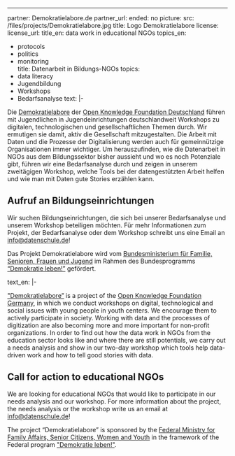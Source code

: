 ---
partner: Demokratielabore.de
partner_url: 
ended: no
picture:
  src: /files/projects/Demokratielabore.jpg
  title: Logo Demokratielabore
  license:
  license_url:
title_en: data work in educational NGOs
topics_en:
  - protocols
  - politics
  - monitoring  
title: Datenarbeit in Bildungs-NGOs
topics:
  - data literacy
  - Jugendbildung
  - Workshops
  - Bedarfsanalyse
text: |- 

   Die [Demokratielabore](https://demokratielabore.de) der [Open Knowledge Foundation Deutschland](https://okfn.de) führen mit Jugendlichen in Jugendeinrichtungen deutschlandweit Workshops zu digitalen, technologischen und gesellschaftlichen Themen durch. Wir ermutigen sie damit, aktiv die Gesellschaft mitzugestalten. 
   Die Arbeit mit Daten und die Prozesse der Digitalisierung werden auch für gemeinnützige Organisationen immer wichtiger. Um herauszufinden, wie die Datenarbeit in NGOs aus dem Bildungssektor bisher aussieht und wo es noch Potenziale gibt, führen wir eine Bedarfsanalyse durch und zeigen in unserem zweitägigen Workshop, welche Tools bei der datengestützten Arbeit helfen und wie man mit Daten gute Stories erzählen kann. 

   ## Aufruf an Bildungseinrichtungen

   Wir suchen Bildungseinrichtungen, die sich bei unserer Bedarfsanalyse und unserem Workshop beteiligen möchten. Für mehr Informationen zum Projekt, der Bedarfsanalyse oder dem Workshop schreibt uns eine Email an [info@datenschule.de](mailto:info@datenschule.de)! 

   Das Projekt Demokratielabore wird vom [Bundesministerium für Familie, Senioren, Frauen und Jugend](http://www.bmfsfj.de/) im Rahmen des Bundesprogramms [“Demokratie leben!”](http://www.demokratie-leben.de/) gefördert.

text_en: |-

   ["Demokratielabore”](https://demokratielabore.de) is a project of the [Open Knowledge Foundation Germany](https://okfn.de), in which we conduct workshops on digital, technological and social issues with young people in youth centers. We encourage them to actively participate in society.
   Working with data and the processes of digitization are also becoming more and more important for non-profit organizations. In order to find out how the data work in NGOs from the education sector looks like and where there are still potentials, we carry out a needs analysis and show in our two-day workshop which tools help data-driven work and how to tell good stories with data.

  ## Call for action to educational NGOs

  We are looking for educational NGOs that would like to participate in our needs analysis and our workshop. For more information about the project, the needs analysis or the workshop write us an email at [info@datenschule.de](mailto:info@datenschule.de)!

  The project “Demokratielabore” is sponsored by the [Federal Ministry for Family Affairs, Senior Citizens, Women and Youth](http://www.bmfsfj.de) in the framework of the Federal program ["Demokratie leben!"](http://www.demokratie-leben.de). 

